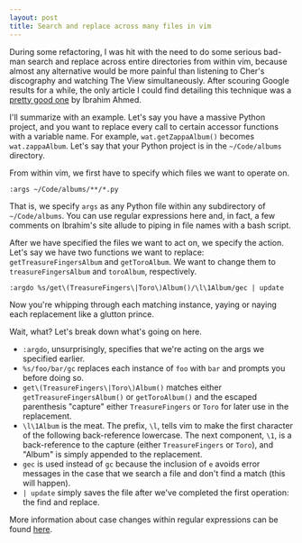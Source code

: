 ```yaml
---
layout: post
title: Search and replace across many files in vim
---
```


During some refactoring, I was hit with the need to do some serious bad-man
search and replace across entire directories from within vim, because almost any
alternative would be more painful than listening to Cher's discography and
watching The View simultaneously.
After scouring Google results for a while, the only article I could find
detailing this technique was a [pretty good one][l1] by Ibrahim Ahmed.

I'll summarize with an example. Let's say you have a massive Python project, and
you want to replace every call to certain accessor functions with a variable
name. For example, `wat.getZappaAlbum()` becomes `wat.zappaAlbum`. Let's
say that your Python project is in the `~/Code/albums` directory.

From within vim, we first have to specify which files we want to operate on.

    :args ~/Code/albums/**/*.py

That is, we specify `args` as any Python file within any subdirectory of
`~/Code/albums`. You can use regular expressions here and, in fact, a few
comments on Ibrahim's site allude to piping in file names with a bash script.

After we have specified the files we want to act on, we specify the action.
Let's say we have two functions we want to replace: `getTreasureFingersAlbum`
and `getToroAlbum`. We want to change them to `treasureFingersAlbum` and
`toroAlbum`, respectively.
    
    :argdo %s/get\(TreasureFingers\|Toro\)Album()/\l\1Album/gec | update

Now you're whipping through each matching instance, yaying or naying each
replacement like a glutton prince.

Wait, what? Let's break down what's going on here.

- `:argdo`, unsurprisingly, specifies that we're acting on the args we
  specified earlier.
- `%s/foo/bar/gc` replaces each instance of `foo` with `bar` and prompts you
  before doing so.
- `get\(TreasureFingers\|Toro\)Album()` matches either
  `getTreasureFingersAlbum()` or `getToroAlbum()` and the escaped
  parenthesis "capture" either
  `TreasureFingers` or `Toro` for later use in the replacement.
- `\l\1Album` is the meat. The prefix, `\l`, tells vim to make the first
  character of the following back-reference lowercase. The next component, 
  `\1`, is a back-reference to the capture (either `TreasureFingers` or
  `Toro`), and "Album" is simply appended to the replacement.
- `gec` is used instead of `gc` because the inclusion of `e` avoids error
  messages in the case that we search a file and don't find a match (this
  will happen).
- `| update` simply saves the file after we've completed the first
  operation: the find and replace.

More information about case changes within regular expressions can be found
[here][l2].
    

[l1]: http://www.ibrahim-ahmed.com/2008/01/find-and-replace-in-multiple-files-in.html
[l2]: http://vim.wikia.com/wiki/Changing_case_with_regular_expressions
